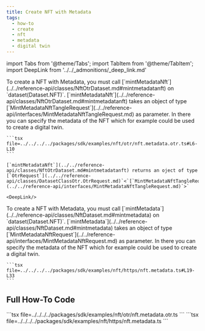 ```yaml
---
title: Create NFT with Metadata
tags:
  - how-to
  - create
  - nft
  - metadata
  - digital twin
---
```

import Tabs from '@theme/Tabs';
import TabItem from '@theme/TabItem';
import DeepLink from '../../_admonitions/_deep_link.md'

<Tabs groupId="request-type">
  <TabItem value="otr" label="OTR">
    To create a NFT with Metadata, you must call [`mintMetadataNft`](../../reference-api/classes/NftOtrDataset.md#mintmetadatanft) on `dataset(Dataset.NFT)`. [`mintMetadataNft`](../../reference-api/classes/NftOtrDataset.md#mintmetadatanft) takes an object of type [`MintMetadataNftTangleRequest`](../../reference-api/interfaces/MintMetadataNftTangleRequest.md) as parameter. In there you can specify the metadata of the NFT which for example could be used to create a digital twin.

    ```tsx file=../../../../packages/sdk/examples/nft/otr/nft.metadata.otr.ts#L6-L10
    ```

    [`mintMetadataNft`](../../reference-api/classes/NftOtrDataset.md#mintmetadatanft) returns an oject of type [`OtrRequest`](../../reference-api/classes/DatasetClassOtr.OtrRequest.md)`<`[`MintMetadataNftTangleRequest`](../../reference-api/interfaces/MintMetadataNftTangleRequest.md)`>`

    <DeepLink/>
  </TabItem>  
  <TabItem value="https" label="HTTPS">
    To create a NFT with Metadata, you must call [`mintMetadata`](../../reference-api/classes/NftDataset.md#mintmetadata) on `dataset(Dataset.NFT)`. [`mintMetadata`](../../reference-api/classes/NftDataset.md#mintmetadata) takes an object of type [`MintMetadataNftRequest`](../../reference-api/interfaces/MintMetadataNftRequest.md) as parameter. In there you can specify the metadata of the NFT which for example could be used to create a digital twin.

    ```tsx file=../../../../packages/sdk/examples/nft/https/nft.metadata.ts#L19-L33
    ```
  </TabItem>
</Tabs>

## Full How-To Code

<Tabs groupId="request-type">
  <TabItem value="otr" label="OTR">
    ```tsx file=../../../../packages/sdk/examples/nft/otr/nft.metadata.otr.ts
    ```
  </TabItem>  
  <TabItem value="https" label="HTTPS">
    ```tsx file=../../../../packages/sdk/examples/nft/https/nft.metadata.ts
    ```
  </TabItem>
</Tabs>
